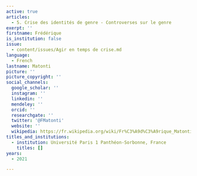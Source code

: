 ```yaml
---
active: true
articles:
  - 5. Crise des identités de genre - Controverses sur le genre
exerpt: ''
firstname: Frédérique
is_institution: false
issue:
  - content/issues/Agir en temps de crise.md
language:
  - French
lastname: Matonti
picture: ''
picture_copyright: ''
social_channels:
  google_scholar: ''
  instagram: ''
  linkedin: ''
  mendeley: ''
  orcid: ''
  researchgate: ''
  twitter: '@FMatonti'
  website: ''
  wikipedia: https://fr.wikipedia.org/wiki/Fr%C3%A9d%C3%A9rique_Matonti
titles_and_institutions:
  - institution: Université Paris 1 Panthéon-Sorbonne, France
    titles: []
years:
  - 2021

---
```

